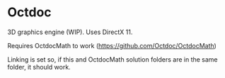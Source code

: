 # Octdoc

3D graphics engine (WIP). Uses DirectX 11.

Requires OctdocMath to work (https://github.com/Octdoc/OctdocMath)

Linking is set so, if this and OctdocMath solution folders are in the same folder, it should work.
